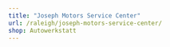 ```yaml
---
title: "Joseph Motors Service Center"
url: /raleigh/joseph-motors-service-center/
shop: Autowerkstatt
---
```

